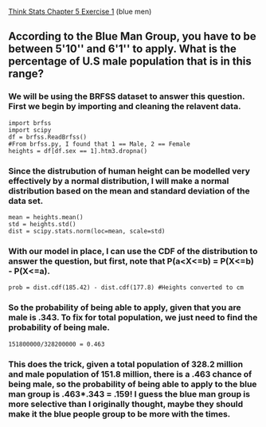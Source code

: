[Think Stats Chapter 5 Exercise 1](http://greenteapress.com/thinkstats2/html/thinkstats2006.html#toc50) (blue men)

## According to the Blue Man Group, you have to be between 5'10'' and 6'1'' to apply. What is the percentage of U.S male population that is in this range?

### We will be using the BRFSS dataset to answer this question. First we begin by importing and cleaning the relavent data.

```
import brfss
import scipy
df = brfss.ReadBrfss()
#From brfss.py, I found that 1 == Male, 2 == Female
heights = df[df.sex == 1].htm3.dropna()

```

### Since the distrubution of human height can be modelled very effectively by a normal distribution, I will make a normal distribution based on the mean and standard deviation of the data set.

```
mean = heights.mean()
std = heights.std()
dist = scipy.stats.norm(loc=mean, scale=std)
```

### With our model in place, I can use the CDF of the distribution to answer the question, but first, note that P(a<X<=b) = P(X<=b) - P(X<=a).

```
prob = dist.cdf(185.42) - dist.cdf(177.8) #Heights converted to cm
```

### So the probability of being able to apply, given that you are male is .343. To fix for total population, we just need to find the probability of being male.

```
151800000/328200000 = 0.463
```
### This does the trick, given a total population of 328.2 million and male population of 151.8 million, there is a .463 chance of being male, so the probability of being able to apply to the blue man group is .463*.343 = .159! I guess the blue man group is more selective than I originally thought, maybe they should make it the blue people group to be more with the times.
